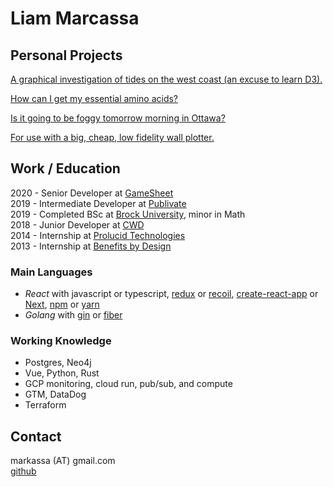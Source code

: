 # Liam Marcassa

## Personal Projects
[A graphical investigation of tides on the west coast (an excuse to learn D3).](https://cruncha-cruncha.github.io/for-learning-d3/)

[How can I get my essential amino acids?](https://cruncha-cruncha.github.io/amino-acids/)

[Is it going to be foggy tomorrow morning in Ottawa?](https://cruncha-cruncha-foggy.netlify.app/)

[For use with a big, cheap, low fidelity wall plotter.](https://cruncha-cruncha.github.io/wall-plotter/)

## Work / Education
2020 - Senior Developer at [GameSheet](https://gamesheetinc.com/)  
2019 - Intermediate Developer at [Publivate](https://publivate.com/)  
2019 - Completed BSc at [Brock University](https://brocku.ca/), minor in Math  
2018 - Junior Developer at [CWD](https://cwdlimited.com/)  
2014 - Internship at [Prolucid Technologies](https://www.prolucid.ca/)  
2013 - Internship at [Benefits by Design](https://www.bbd.ca/)

### Main Languages
- *React* with javascript or typescript, [redux](https://redux.js.org/) or [recoil](https://recoiljs.org/), [create-react-app](https://create-react-app.dev/) or [Next](https://nextjs.org/), [npm](https://www.npmjs.com/) or [yarn](https://yarnpkg.com/) 
- *Golang* with [gin](https://gin-gonic.com/) or [fiber](https://docs.gofiber.io/)

### Working Knowledge
- Postgres, Neo4j
- Vue, Python, Rust
- GCP monitoring, cloud run, pub/sub, and compute
- GTM, DataDog
- Terraform

## Contact
markassa (AT) gmail.com  
[github](https://github.com/cruncha-cruncha)  
	
